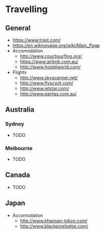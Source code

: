 # Travelling

## General

* https://www.tripit.com/
* https://en.wikivoyage.org/wiki/Main_Page
* Accomodation
  * http://www.couchsurfing.org/
  * https://www.airbnb.com.au/
  * http://www.hostelworld.com/
* Flights
  * http://www.skyscanner.net/
  * http://www.flyscoot.com/
  * http://www.jetstar.com/
  * http://www.qantas.com.au/

## Australia

### Sydney

* TODO

### Melbourne

* TODO

## Canada

* TODO

## Japan

* Accomodation
  * http://www.khaosan-tokyo.com/
  * http://www.blackpinelodge.com/
